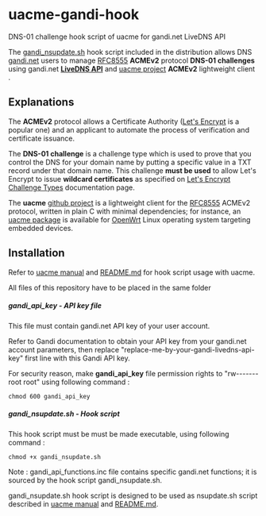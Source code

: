 
# uacme-gandi-hook
DNS-01 challenge hook script of uacme for gandi.net LiveDNS API

The [gandi_nsupdate.sh][gandi_nsupdate.sh] hook script included in the distribution allows DNS [gandi.net][gandi.net] users to manage [RFC8555][RFC8555] **ACMEv2** protocol **DNS-01 challenges** using gandi.net **[LiveDNS API][gandilive-dns]** and [uacme project][uacme-github] **ACMEv2** lightweight client .

## Explanations

The **ACMEv2** protocol allows a Certificate Authority ([Let's Encrypt][le] 
is a popular one) and an applicant to automate the process of verification and certificate issuance.

The **DNS-01 challenge** is a challenge type which is used to prove that you control the DNS for your domain name by putting a specific value in a TXT record under that domain name.
This challenge **must be used** to allow Let's Encrypt to issue **wildcard certificates** as specified on [Let's Encrypt Challenge Types][ls-challenge-types] documentation page.

The **uacme** [github project][uacme-github] is a lightweight client for the [RFC8555][RFC8555] ACMEv2 protocol, written in plain C with minimal dependencies; for instance, an [uacme package][openwrt-uacme-package] is available for [OpenWrt][openwrt] Linux operating system targeting embedded devices.

## Installation

Refer to [uacme manual][uacme-manual] and [README.md][uacme-github] for hook script usage with uacme.

All files of this repository have to be placed in the same folder


##### gandi_api_key - API key file

This file must contain gandi.net API key of your user account.

Refer to Gandi documentation to obtain your API key from your gandi.net account parameters, then
replace "replace-me-by-your-gandi-livedns-api-key" first line with this Gandi API key.

For security reason, make **gandi_api_key** file permission rights to "rw------- root root" using following command :
```
chmod 600 gandi_api_key
```

##### gandi_nsupdate.sh - Hook script

This hook script must be must be made executable, using following command :
```
chmod +x gandi_nsupdate.sh
```
Note : gandi_api_functions.inc file contains specific gandi.net functions; it is sourced by the hook script gandi_nsupdate.sh.

gandi_nsupdate.sh hook script is designed to be used as nsupdate.sh script described in [uacme manual][uacme-manual] and [README.md][uacme-github].




[gandi_nsupdate.sh]: https://github.com/tdy91/uacme-gandi-hook/blob/master/gandi_nsupdate.sh
[RFC8555]: https://tools.ietf.org/html/rfc8555
[le]: https://letsencrypt.org
[gandi.net]:https://www.gandi.net
[gandilive-dns]:https://api.gandi.net/docs/livedns/
[ls-challenge-types]:https://letsencrypt.org/docs/challenge-types/
[uacme-github]:https://github.com/ndilieto/uacme
[uacme-manual]:https://ndilieto.github.io/uacme/uacme.html
[openwrt]:https://openwrt.org/
[openwrt-uacme-package]:https://github.com/openwrt/packages/tree/master/net/uacme
